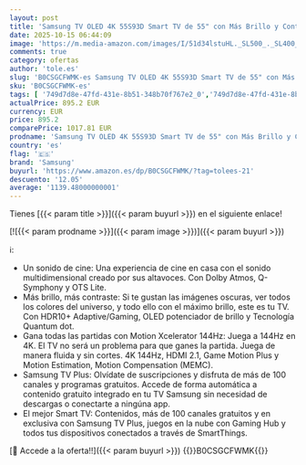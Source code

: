 ```yaml
---
layout: post
title: 'Samsung TV OLED 4K 55S93D Smart TV de 55" con Más Brillo y Contraste  un Sonido de Cine con Q-Symphony  el Mejor Smart TV y GANA Todas Las partidas con Motion Xcelerator 144 Hz'
date: 2025-10-15 06:44:09
image: 'https://m.media-amazon.com/images/I/51d34lstuHL._SL500_._SL400_.jpg'
comments: true
category: ofertas
author: 'tole.es'
slug: 'B0CSGCFWMK-es Samsung TV OLED 4K 55S93D Smart TV de 55" con Más Brillo y...'
sku: 'B0CSGCFWMK-es'
tags: [ '749d7d8e-47fd-431e-8b51-348b70f767e2_0','749d7d8e-47fd-431e-8b51-348b70f767e2_1901','749d7d8e-47fd-431e-8b51-348b70f767e2_5701','Arborist Merchandising Root','Electrónica','Self Service','Special Features Stores','TV, vídeo y home cinema','TVs 50"-59"','TVs OLED','Televisores','samsung','smart','tv','🇪🇸', ]
actualPrice: 895.2 EUR
currency: EUR
price: 895.2
comparePrice: 1017.81 EUR
prodname: 'Samsung TV OLED 4K 55S93D Smart TV de 55" con Más Brillo y Contraste  un Sonido de Cine con Q-Symphony  el Mejor Smart TV y GANA Todas Las partidas con Motion Xcelerator 144 Hz'
country: 'es'
flag: '🇪🇸'
brand: 'Samsung'
buyurl: 'https://www.amazon.es/dp/B0CSGCFWMK/?tag=tolees-21'
descuento: '12.05'
average: '1139.48000000001'
---
```


Tienes [{{< param title >}}]({{< param buyurl >}}) en el siguiente enlace!

[![{{< param prodname >}}]({{< param image >}})]({{< param buyurl >}})

ℹ️:

- Un sonido de cine: Una experiencia de cine en casa con el sonido multidimensional creado por sus altavoces. Con Dolby Atmos, Q-Symphony y OTS Lite.
- Más brillo, más contraste: Si te gustan las imágenes oscuras, ver todos los colores del universo, y todo ello con el máximo brillo, este es tu TV. Con HDR10+ Adaptive/Gaming, OLED potenciador de brillo y Tecnología Quantum dot.
- Gana todas las partidas con Motion Xcelerator 144Hz: Juega a 144Hz en 4K. El TV no será un problema para que ganes la partida. Juega de manera fluida y sin cortes. 4K 144Hz, HDMI 2.1, Game Motion Plus y Motion Estimation, Motion Compensation (MEMC).
- Samsung TV Plus: Olvídate de suscripciones y disfruta de más de 100 canales y programas gratuitos. Accede de forma automática a contenido gratuito integrado en tu TV Samsung sin necesidad de descargas o conectarte a ningúna app.
- El mejor Smart TV: Contenidos, más de 100 canales gratuitos y en exclusiva con Samsung TV Plus, juegos en la nube con Gaming Hub y todos tus dispositivos conectados a través de SmartThings.

[🛒 Accede a la oferta!!]({{< param buyurl >}})
{{<world>}}B0CSGCFWMK{{</world>}}
